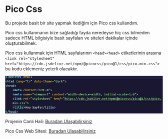 # Pico Css

Bu projede basit bir site yapmak itediğim için Pico css kullandım. 

Pico css kullanmanın bize sağladığı fayda neredeyse hiç css bilmeden sadece HTML bilgisiyle basit sayfaları ve siteleri dakikalar içinde oluşturabilmek. 

Pico css kullanmak için HTML sayfalarının `<head><head>` etiketlerinin arasına `<link rel="stylesheet" href="https://cdn.jsdelivr.net/npm/@picocss/pico@1/css/pico.min.css">` bu kodu eklemeniz yeterli olacaktır.

![](/pic.png)

Projenin Canlı Hali: [Buradan Ulaşabilirsiniz](https://aliberkaycelik-picocss-demo.netlify.app) 


 Pico Css Web Sitesi: [Buradan Ulaşabilirsiniz](https://picocss.com/) 